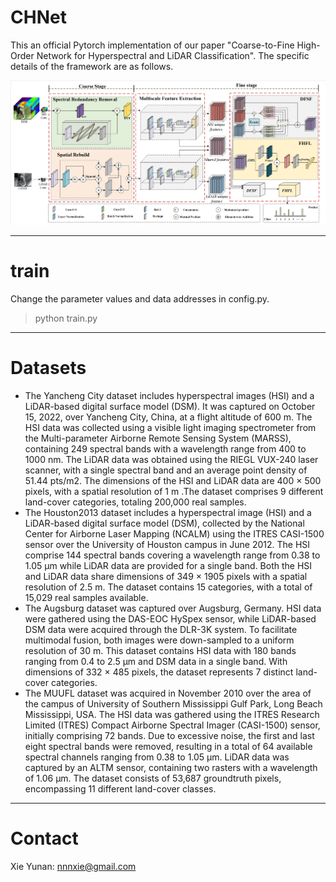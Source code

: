 # CHNet
This an official Pytorch implementation of our paper "Coarse-to-Fine High-Order Network for Hyperspectral and LiDAR Classification". The specific details of the framework are as follows.

![image](https://github.com/RSIP-NJUPT/CHNet/blob/main/network.png)

----
# train
Change the parameter values ​​and data addresses in config.py.
  
  >python train.py

----
# Datasets
+ The Yancheng City dataset includes hyperspectral images (HSI) and a LiDAR-based digital surface model (DSM). It was captured on October 15, 2022, over Yancheng City, China, at a flight altitude of 600 m. The HSI data was collected using a visible light imaging spectrometer from the Multi-parameter Airborne Remote Sensing System (MARSS), containing 249 spectral bands with a wavelength range from 400 to 1000 nm. The LiDAR data was obtained using the RIEGL VUX-240 laser scanner, with a single spectral band and an average point density of 51.44 pts/m2. The dimensions of the HSI and LiDAR data are 400 × 500 pixels, with a spatial resolution of 1 m
.The dataset comprises 9 different land-cover categories, totaling 200,000 real samples.
+ The Houston2013 dataset includes a hyperspectral image (HSI) and a LiDAR-based digital surface model (DSM), collected by the National Center for Airborne Laser Mapping (NCALM) using the ITRES CASI-1500 sensor over the University of Houston campus in June 2012. The HSI comprise 144 spectral bands covering a wavelength range from 0.38 to 1.05 μm while LiDAR data are provided for a single band. Both the HSI and LiDAR data share dimensions of 349 × 1905 pixels with a spatial resolution of 2.5 
m. The dataset contains 15 categories, with a total of 15,029 real samples available.
+ The Augsburg dataset was captured over Augsburg, Germany. HSI data were gathered using the DAS-EOC HySpex sensor, while LiDAR-based DSM data were acquired through the DLR-3K system. To facilitate multimodal fusion, both images were down-sampled to a uniform resolution of 30 m. This dataset contains HSI data with 180 bands ranging from 0.4 to 2.5 μm and DSM data in a single band. With dimensions of 332 × 485 pixels, the dataset represents 7 distinct land-cover categories.
+ The MUUFL dataset was acquired in November 2010 over the area of the campus of University of Southern Mississippi Gulf Park, Long Beach Mississippi, USA. The HSI data was gathered using the ITRES Research Limited (ITRES) Compact Airborne Spectral Imager (CASI-1500) sensor, initially comprising 72 bands. Due to excessive noise, the first and last eight spectral bands were removed, resulting in a total of 64 available spectral channels ranging from 0.38 to 1.05 μm. LiDAR data was captured by an ALTM sensor, containing two rasters with a wavelength of 1.06 μm. The dataset consists of 53,687 groundtruth pixels, encompassing 11 different land-cover classes.
----

# Contact
Xie Yunan: nnnxie@gmail.com
